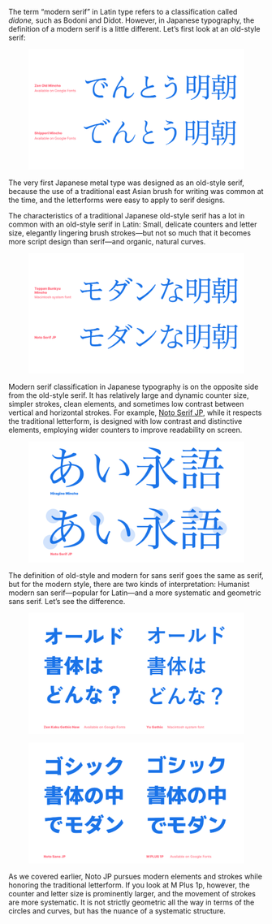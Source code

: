 The term “modern serif” in Latin type refers to a classification called _didone,_ such as Bodoni and Didot. However, in Japanese typography, the definition of a modern serif is a little different. Let’s first look at an old-style serif:

<figure>

![Sample of old-style JP serif - Zen Old Mincho, Shippori Mincho](images/01.svg)

</figure>

The very first Japanese metal type was designed as an old-style serif, because the use of a traditional east Asian brush for writing was common at the time, and the letterforms were easy to apply to serif designs. 

The characteristics of a traditional Japanese old-style serif has a lot in common with an old-style serif in Latin: Small,  delicate counters and letter size, elegantly lingering brush strokes—but not so much that it becomes more script design than serif—and organic, natural curves.

<figure>

![Sample of modern JP serif -Noto Serif JP, Toppan Bunkyu Mincho](images/02.svg)

</figure>

Modern serif classification in Japanese typography is on the opposite side from the old-style serif. It has relatively large and dynamic counter size, simpler strokes, clean elements, and sometimes low contrast between vertical and horizontal strokes. For example, [Noto Serif JP](https://fonts.google.com/noto/specimen/Noto+Serif+JP), while it respects the traditional letterform, is designed with low contrast and distinctive elements, employing wider counters to improve readability on screen.

<figure>

![Close-up Noto Serif JP for its modern characteristic](images/03.svg)

</figure>

The definition of old-style and modern for sans serif goes the same as serif, but for the modern style, there are two kinds of interpretation: Humanist modern san serif—popular for Latin—and a more systematic and geometric sans serif. Let’s see the difference.

<figure>

![Sample of old-style JP sans - Zen kaku gothic](images/04.svg)

</figure>

<figure>

![Sample of modern JP sans - Noto Sans JP, M Plus 1p](images/05.svg)

</figure>

As we covered earlier, Noto JP pursues modern elements and strokes while honoring the traditional letterform. If you look at M Plus 1p, however, the counter and letter size is prominently larger, and the movement of strokes are more systematic. It is not strictly geometric all the way in terms of the circles and curves, but has the nuance of a systematic structure.
